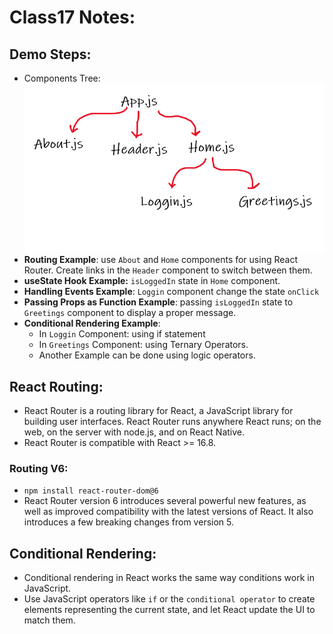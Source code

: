 # Class17 Notes:

## Demo Steps:
* Components Tree:
![](./router-v6/class18-demo/src/assets/ComponentTree.PNG)
*  **Routing Example**: use `About` and `Home` components for using React Router. Create links in the `Header` component to switch between them.
*  **useState Hook Example:** `isLoggedIn` state in `Home` component.
* **Handling Events Example**: `Loggin` component change the state `onClick`
* **Passing Props as Function Example**: passing `isLoggedIn` state to `Greetings` component to display a proper message.
* **Conditional Rendering Example**:
   - In `Loggin` Component: using if statement 
   - In `Greetings` Component: using Ternary Operators.
   - Another Example can be done using logic operators.

## React Routing:
* React Router is a routing library for React, a JavaScript library for building user interfaces. React Router runs anywhere React runs; on the web, on the server with node.js, and on React Native.
* React Router is compatible with React >= 16.8.

### Routing V6:
* `npm install react-router-dom@6`
* React Router version 6 introduces several powerful new features, as well as improved compatibility with the latest versions of React. It also introduces a few breaking changes from version 5.

## Conditional Rendering:
* Conditional rendering in React works the same way conditions work in JavaScript. 
* Use JavaScript operators like `if` or the `conditional operator` to create elements representing the current state, and let React update the UI to match them.